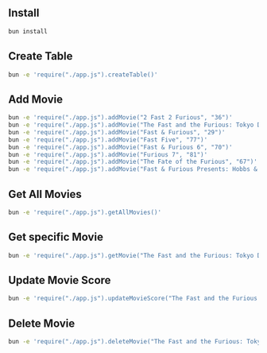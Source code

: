 

## Install

```bash
bun install
```

## Create Table

```bash
bun -e 'require("./app.js").createTable()'
```

## Add Movie

```bash
bun -e 'require("./app.js").addMovie("2 Fast 2 Furious", "36")'
bun -e 'require("./app.js").addMovie("The Fast and the Furious: Tokyo Drift", "38")'
bun -e 'require("./app.js").addMovie("Fast & Furious", "29")'
bun -e 'require("./app.js").addMovie("Fast Five", "77")'
bun -e 'require("./app.js").addMovie("Fast & Furious 6", "70")'
bun -e 'require("./app.js").addMovie("Furious 7", "81")'
bun -e 'require("./app.js").addMovie("The Fate of the Furious", "67")'
bun -e 'require("./app.js").addMovie("Fast & Furious Presents: Hobbs & Shaw", "67")'
```

## Get All Movies

```bash
bun -e 'require("./app.js").getAllMovies()'
```


## Get specific Movie

```bash
bun -e 'require("./app.js").getMovie("The Fast and the Furious: Tokyo Drift")'
```

## Update Movie Score

```bash
bun -e 'require("./app.js").updateMovieScore("The Fast and the Furious: Tokyo Drift", "40")'
```

## Delete Movie

```bash
bun -e 'require("./app.js").deleteMovie("The Fast and the Furious: Tokyo Drift")'
```





